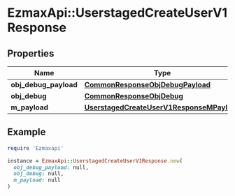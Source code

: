 # EzmaxApi::UserstagedCreateUserV1Response

## Properties

| Name | Type | Description | Notes |
| ---- | ---- | ----------- | ----- |
| **obj_debug_payload** | [**CommonResponseObjDebugPayload**](CommonResponseObjDebugPayload.md) |  |  |
| **obj_debug** | [**CommonResponseObjDebug**](CommonResponseObjDebug.md) |  | [optional] |
| **m_payload** | [**UserstagedCreateUserV1ResponseMPayload**](UserstagedCreateUserV1ResponseMPayload.md) |  |  |

## Example

```ruby
require 'Ezmaxapi'

instance = EzmaxApi::UserstagedCreateUserV1Response.new(
  obj_debug_payload: null,
  obj_debug: null,
  m_payload: null
)
```

